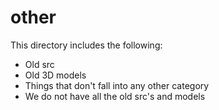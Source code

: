 other
===
This directory includes the following:
- Old src
- Old 3D models
- Things that don't fall into any other category
- We do not have all the old src's and models
